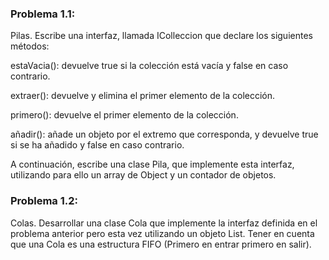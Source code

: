 <h3>Problema 1.1:</h3>
<p>
Pilas. Escribe una interfaz, llamada IColleccion que declare los siguientes
métodos:
</p>
<p>
estaVacia(): devuelve true si la colección está vacía y false en caso contrario.
</p>
<p>
extraer(): devuelve y elimina el primer elemento de la colección.
</p>
<p>
primero(): devuelve el primer elemento de la colección.
</p>
<p>
añadir(): añade un objeto por el extremo que corresponda, y devuelve true si
se ha añadido y false en caso contrario.
</p>
<p>
A continuación, escribe una clase Pila, que implemente esta interfaz,
utilizando para ello un array de Object y un contador de objetos.
</p>
<h3>Problema 1.2:</h3>
<p> Colas. Desarrollar una clase Cola que implemente la interfaz definida en el
problema anterior pero esta vez utilizando un objeto List. Tener en cuenta que una
Cola es una estructura FIFO (Primero en entrar primero en salir). </p>